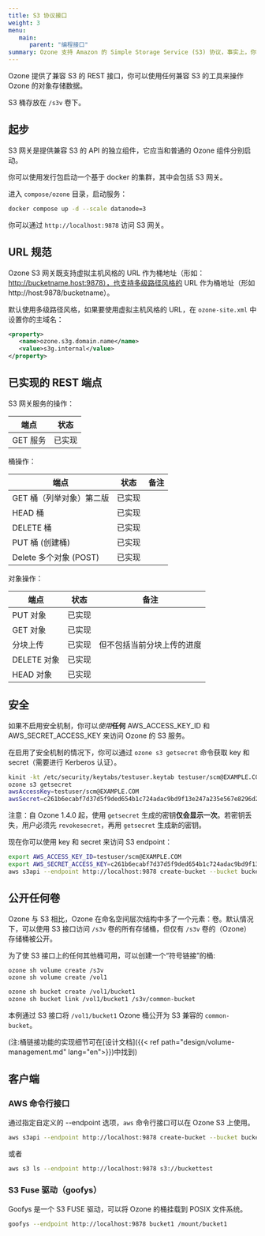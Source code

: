 ```yaml
---
title: S3 协议接口
weight: 3
menu:
   main:
      parent: "编程接口"
summary: Ozone 支持 Amazon 的 Simple Storage Service (S3) 协议，事实上，你不需要对基于 S3 客户端和 S3 SDK 的应用做任何修改就可以在 Ozone 上使用。
---
```


<!---
  Licensed to the Apache Software Foundation (ASF) under one or more
  contributor license agreements.  See the NOTICE file distributed with
  this work for additional information regarding copyright ownership.
  The ASF licenses this file to You under the Apache License, Version 2.0
  (the "License"); you may not use this file except in compliance with
  the License.  You may obtain a copy of the License at

      http://www.apache.org/licenses/LICENSE-2.0

  Unless required by applicable law or agreed to in writing, software
  distributed under the License is distributed on an "AS IS" BASIS,
  WITHOUT WARRANTIES OR CONDITIONS OF ANY KIND, either express or implied.
  See the License for the specific language governing permissions and
  limitations under the License.
-->


Ozone 提供了兼容 S3 的 REST 接口，你可以使用任何兼容 S3 的工具来操作 Ozone 的对象存储数据。

S3 桶存放在 `/s3v` 卷下。

## 起步

S3 网关是提供兼容 S3 的 API 的独立组件，它应当和普通的 Ozone 组件分别启动。

你可以使用发行包启动一个基于 docker 的集群，其中会包括 S3 网关。

进入 `compose/ozone` 目录，启动服务：

```bash
docker compose up -d --scale datanode=3
```

你可以通过 `http://localhost:9878` 访问 S3 网关。

## URL 规范

Ozone S3 网关既支持虚拟主机风格的 URL 作为桶地址（形如：http://bucketname.host:9878），也支持多级路径风格的 URL 作为桶地址（形如 http://host:9878/bucketname）。

默认使用多级路径风格，如果要使用虚拟主机风格的 URL，在 `ozone-site.xml` 中设置你的主域名：

```xml
<property>
   <name>ozone.s3g.domain.name</name>
   <value>s3g.internal</value>
</property>
```

## 已实现的 REST 端点

S3 网关服务的操作：

端点    | 状态      |
------------|-------------|
GET 服务 | 已实现 |

桶操作：

端点                            | 状态      | 备注
------------------------------------|-------------|---------------
GET 桶（列举对象）第二版  | 已实现 |
HEAD 桶                         | 已实现 |
DELETE 桶                       | 已实现 |
PUT 桶 (创建桶)          | 已实现 |
Delete 多个对象 (POST)      | 已实现 |

对象操作：

端点                            | 状态          | 备注 
------------------------------------|-----------------|---------------
PUT 对象                          | 已实现     |
GET 对象                          | 已实现     |
分块上传                    | 已实现     | 但不包括当前分块上传的进度
DELETE 对象                       | 已实现     |
HEAD 对象                         | 已实现      |


## 安全

如果不启用安全机制，你可以*使用***任何** AWS_ACCESS_KEY_ID 和 AWS_SECRET_ACCESS_KEY 来访问 Ozone 的 S3 服务。

在启用了安全机制的情况下，你可以通过 `ozone s3 getsecret` 命令获取 key 和 secret（需要进行 Kerberos 认证）。

```bash
kinit -kt /etc/security/keytabs/testuser.keytab testuser/scm@EXAMPLE.COM
ozone s3 getsecret
awsAccessKey=testuser/scm@EXAMPLE.COM
awsSecret=c261b6ecabf7d37d5f9ded654b1c724adac9bd9f13e247a235e567e8296d2999
```

注意：自 Ozone 1.4.0 起，使用 `getsecret` 生成的密钥**仅会显示一次**。若密钥丢失，用户必须先 `revokesecret`，再用 `getsecret` 生成新的密钥。

现在你可以使用 key 和 secret 来访问 S3 endpoint：

```bash
export AWS_ACCESS_KEY_ID=testuser/scm@EXAMPLE.COM
export AWS_SECRET_ACCESS_KEY=c261b6ecabf7d37d5f9ded654b1c724adac9bd9f13e247a235e567e8296d2999
aws s3api --endpoint http://localhost:9878 create-bucket --bucket bucket1
```

## 公开任何卷

Ozone 与 S3 相比，Ozone 在命名空间层次结构中多了一个元素：卷。默认情况下，可以使用 S3 接口访问 `/s3v` 卷的所有存储桶，但仅有 `/s3v` 卷的（Ozone）存储桶被公开。

为了使 S3 接口上的任何其他桶可用，可以创建一个“符号链接”的桶:

```bash
ozone sh volume create /s3v
ozone sh volume create /vol1

ozone sh bucket create /vol1/bucket1
ozone sh bucket link /vol1/bucket1 /s3v/common-bucket
```

本例通过 S3 接口将 `/vol1/bucket1` Ozone 桶公开为 S3 兼容的 `common-bucket`。

(注:桶链接功能的实现细节可在[设计文档]({{< ref path="design/volume-management.md" lang="en">}})中找到)

## 客户端

### AWS 命令行接口 

通过指定自定义的 --endpoint 选项，`aws` 命令行接口可以在 Ozone S3 上使用。

```bash
aws s3api --endpoint http://localhost:9878 create-bucket --bucket buckettest
```

或者

```bash
aws s3 ls --endpoint http://localhost:9878 s3://buckettest
```

### S3 Fuse 驱动（goofys）

Goofys 是一个 S3 FUSE 驱动，可以将 Ozone 的桶挂载到 POSIX 文件系统。

```bash
goofys --endpoint http://localhost:9878 bucket1 /mount/bucket1
```

